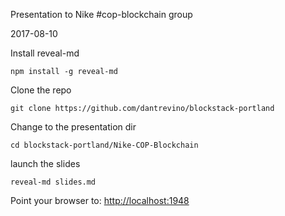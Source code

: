 Presentation to Nike #cop-blockchain group

2017-08-10

Install reveal-md

```
npm install -g reveal-md
```

Clone the repo 
```
git clone https://github.com/dantrevino/blockstack-portland
```

Change to the presentation dir 
```
cd blockstack-portland/Nike-COP-Blockchain
```

launch the slides 
```
reveal-md slides.md
```

Point your browser to: [http://localhost:1948](http://localhost:1948)
